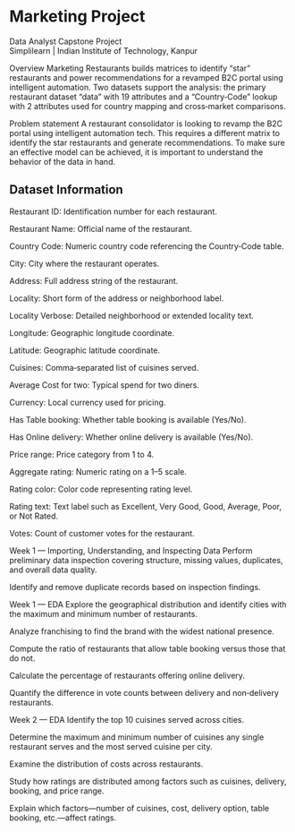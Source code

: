 # Marketing Project

Data Analyst Capstone Project  
Simplilearn | Indian Institute of Technology, Kanpur

Overview
Marketing Restaurants builds matrices to identify “star” restaurants and power recommendations for a revamped B2C portal using intelligent automation.
Two datasets support the analysis: the primary restaurant dataset “data” with 19 attributes and a “Country‑Code” lookup with 2 attributes used for country mapping and cross‑market comparisons.

Problem statement
A restaurant consolidator is looking to revamp the B2C portal using intelligent automation tech. 
This requires a different matrix to identify the star restaurants and generate recommendations.
To make sure an effective model can be achieved, it is important to understand the behavior of the data in hand.

## Dataset Information
Restaurant ID: Identification number for each restaurant.

Restaurant Name: Official name of the restaurant.

Country Code: Numeric country code referencing the Country‑Code table.

City: City where the restaurant operates.

Address: Full address string of the restaurant.

Locality: Short form of the address or neighborhood label.

Locality Verbose: Detailed neighborhood or extended locality text.

Longitude: Geographic longitude coordinate.

Latitude: Geographic latitude coordinate.

Cuisines: Comma‑separated list of cuisines served.

Average Cost for two: Typical spend for two diners.

Currency: Local currency used for pricing.

Has Table booking: Whether table booking is available (Yes/No).

Has Online delivery: Whether online delivery is available (Yes/No).

Price range: Price category from 1 to 4.

Aggregate rating: Numeric rating on a 1–5 scale.

Rating color: Color code representing rating level.

Rating text: Text label such as Excellent, Very Good, Good, Average, Poor, or Not Rated.

Votes: Count of customer votes for the restaurant.

Week 1 — Importing, Understanding, and Inspecting Data 
Perform preliminary data inspection covering structure, missing values, duplicates, and overall data quality.

Identify and remove duplicate records based on inspection findings.

Week 1 — EDA
Explore the geographical distribution and identify cities with the maximum and minimum number of restaurants.

Analyze franchising to find the brand with the widest national presence.

Compute the ratio of restaurants that allow table booking versus those that do not.

Calculate the percentage of restaurants offering online delivery.

Quantify the difference in vote counts between delivery and non‑delivery restaurants.

Week 2 — EDA
Identify the top 10 cuisines served across cities.

Determine the maximum and minimum number of cuisines any single restaurant serves and the most served cuisine per city.

Examine the distribution of costs across restaurants.

Study how ratings are distributed among factors such as cuisines, delivery, booking, and price range.

Explain which factors—number of cuisines, cost, delivery option, table booking, etc.—affect ratings.
